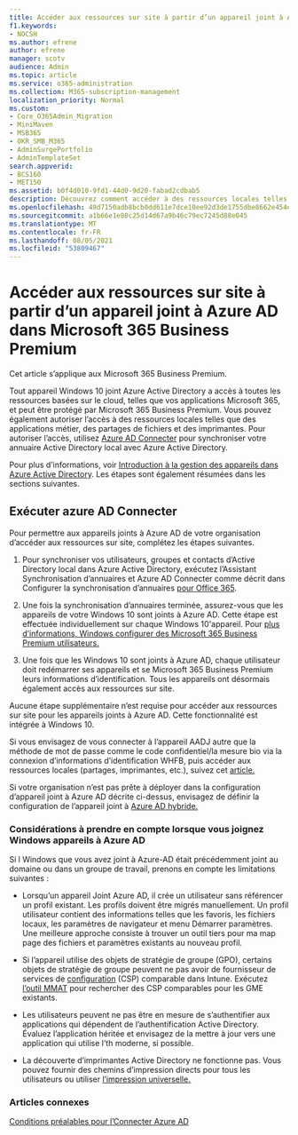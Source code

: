 ```yaml
---
title: Accéder aux ressources sur site à partir d’un appareil joint à Azure AD dans Microsoft 365 Business
f1.keywords:
- NOCSH
ms.author: efrene
author: efrene
manager: scotv
audience: Admin
ms.topic: article
ms.service: o365-administration
ms.collection: M365-subscription-management
localization_priority: Normal
ms.custom:
- Core_O365Admin_Migration
- MiniMaven
- MSB365
- OKR_SMB_M365
- AdminSurgePortfolio
- AdminTemplateSet
search.appverid:
- BCS160
- MET150
ms.assetid: b0f4d010-9fd1-44d0-9d20-fabad2cdbab5
description: Découvrez comment accéder à des ressources locales telles que des applications métier, des partages de fichiers et des imprimantes à partir d’un Azure Active Directory joint Windows 10 appareil.
ms.openlocfilehash: 49d7150adb8bcb0dd611e7dce10ee92d3de1755dbe8662e454c9afcca2055e69
ms.sourcegitcommit: a1b66e1e80c25d14d67a9b46c79ec7245d88e045
ms.translationtype: MT
ms.contentlocale: fr-FR
ms.lasthandoff: 08/05/2021
ms.locfileid: "53809467"
---
```

# <a name="access-on-premises-resources-from-an-azure-ad-joined-device-in-microsoft-365-business-premium"></a>Accéder aux ressources sur site à partir d’un appareil joint à Azure AD dans Microsoft 365 Business Premium

Cet article s’applique aux Microsoft 365 Business Premium.

Tout appareil Windows 10 joint Azure Active Directory a accès à toutes les ressources basées sur le cloud, telles que vos applications Microsoft 365, et peut être protégé par Microsoft 365 Business Premium. Vous pouvez également autoriser l’accès à des ressources locales telles que des applications métier, des partages de fichiers et des imprimantes. Pour autoriser l’accès, utilisez [Azure AD Connecter](/azure/active-directory/connect/active-directory-aadconnect) pour synchroniser votre annuaire Active Directory local avec Azure Active Directory.

Pour plus d’informations, voir [Introduction à la gestion des appareils dans Azure Active Directory](/azure/active-directory/device-management-introduction).
Les étapes sont également résumées dans les sections suivantes.

## <a name="run-azure-ad-connect"></a>Exécuter azure AD Connecter

Pour permettre aux appareils joints à Azure AD de votre organisation d’accéder aux ressources sur site, complétez les étapes suivantes.

1. Pour synchroniser vos utilisateurs, groupes et contacts d’Active Directory local dans Azure Active Directory, exécutez l’Assistant Synchronisation d’annuaires et Azure AD Connecter comme décrit dans Configurer la synchronisation d’annuaires [pour Office 365](../enterprise/set-up-directory-synchronization.md).

2. Une fois la synchronisation d’annuaires terminée, assurez-vous que les appareils de votre Windows 10 sont joints à Azure AD. Cette étape est effectuée individuellement sur chaque Windows 10'appareil. Pour [plus d’informations, Windows configurer des Microsoft 365 Business Premium utilisateurs.](set-up-windows-devices.md)

3. Une fois que les Windows 10 sont joints à Azure AD, chaque utilisateur doit redémarrer ses appareils et se Microsoft 365 Business Premium leurs informations d’identification. Tous les appareils ont désormais également accès aux ressources sur site.

Aucune étape supplémentaire n’est requise pour accéder aux ressources sur site pour les appareils joints à Azure AD. Cette fonctionnalité est intégrée à Windows 10.

Si vous envisagez de vous connecter à l’appareil AADJ autre que la méthode de mot de passe comme le code confidentiel/la mesure bio via la connexion d’informations d’identification WHFB, puis accéder aux ressources locales (partages, imprimantes, etc.), suivez cet [article.](/windows/security/identity-protection/hello-for-business/hello-hybrid-aadj-sso-base)

Si votre organisation n’est pas prête à déployer dans la configuration d’appareil joint à Azure AD décrite ci-dessus, envisagez de définir la configuration de l’appareil joint à [Azure AD hybride.](manage-windows-devices.md)

### <a name="considerations-when-you-join-windows-devices-to-azure-ad"></a>Considérations à prendre en compte lorsque vous joignez Windows appareils à Azure AD

Si l Windows que vous avez joint à Azure-AD était précédemment joint au domaine ou dans un groupe de travail, prenons en compte les limitations suivantes :

- Lorsqu’un appareil Joint Azure AD, il crée un utilisateur sans référencer un profil existant. Les profils doivent être migrés manuellement. Un profil utilisateur contient des informations telles que les favoris, les fichiers locaux, les paramètres de navigateur et menu Démarrer paramètres. Une meilleure approche consiste à trouver un outil tiers pour ma map page des fichiers et paramètres existants au nouveau profil.

- Si l’appareil utilise des objets de stratégie de groupe (GPO), certains objets de stratégie de groupe peuvent ne pas avoir de fournisseur de services de [configuration](/windows/configuration/provisioning-packages/how-it-pros-can-use-configuration-service-providers) (CSP) comparable dans Intune. Exécutez [l’outil MMAT](https://www.microsoft.com/download/details.aspx?id=45520) pour rechercher des CSP comparables pour les GME existants.

- Les utilisateurs peuvent ne pas être en mesure de s’authentifier aux applications qui dépendent de l’authentification Active Directory. Évaluez l’application héritée et envisagez de la mettre à jour vers une application qui utilise l’th moderne, si possible.

- La découverte d’imprimantes Active Directory ne fonctionne pas. Vous pouvez fournir des chemins d’impression directs pour tous les utilisateurs ou utiliser [l’impression universelle.](/universal-print/)

### <a name="related-articles"></a>Articles connexes

[Conditions préalables pour l’Connecter Azure AD](/azure/active-directory/hybrid/how-to-connect-install-prerequisites)
